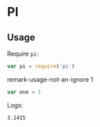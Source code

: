 # PI

## Usage

Require `pi`:

```javascript
var pi = require('pi')
```

remark-usage-not-an-ignore 1

```javascript
var one = 1
```

Logs:

```text
3.1415
```
